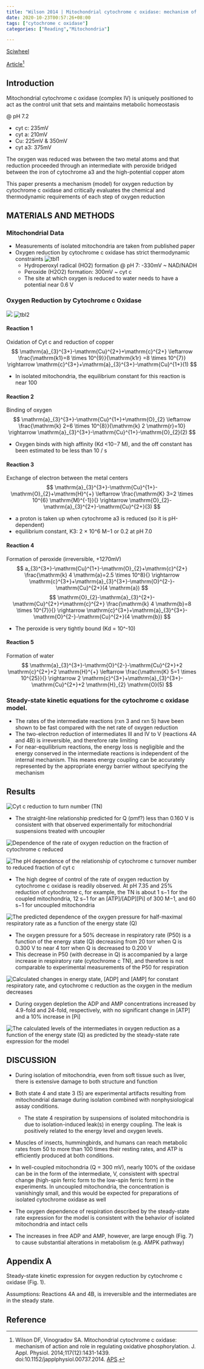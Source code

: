 ```yaml
---
title: "Wilson 2014 | Mitochondrial cytochrome c oxidase: mechanism of action and role in regulating oxidative phosphorylation"
date: 2020-10-23T00:57:26+08:00
tags: ["cytochrome c oxidase"]
categories: ["Reading","Mitochondria"]

---
```



[Sciwheel](https://sciwheel.com/work/#/items/6806138)

[Article](https://journals.physiology.org/doi/full/10.1152/japplphysiol.00737.2014)[^Wilson2014]

<!--more-->

## Introduction
Mitochondrial cytochrome c oxidase (complex IV) is uniquely positioned to act as the control unit that sets and maintains metabolic homeostasis

@ pH 7.2

* cyt c: 235mV
* cyt a: 210mV
* Cu: 225mV & 350mV
* cyt a3: 375mV

The oxygen was reduced was between the two metal atoms and that reduction proceeded through an intermediate with peroxide bridged between the iron of cytochrome a3 and the high-potential copper atom

This paper presents a mechanism (model) for oxygen reduction by cytochrome c oxidase and critically evaluates the chemical and thermodynamic requirements of each step of oxygen reduction

## MATERIALS AND METHODS
### Mitochondrial Data
* Measurements of isolated mitochondria are taken from published paper
* Oxygen reduction by cytochrome c oxidase has strict thermodynamic constraints
![tbl1](https://user-images.githubusercontent.com/40054455/86725975-bbe39580-c05c-11ea-9777-73f8d694e225.png)
    * Hydroperoxyl radical (HO2) formation @ pH 7: -330mV ~ NAD/NADH
    * Peroxide (H2O2) formation: 300mV  ~ cyt c
    * The site at which oxygen is reduced to water needs to have a potential near 0.6 V
### Oxygen Reduction by Cytochrome c Oxidase
![](https://www.physiology.org/na101/home/literatum/publisher/physio/journals/content/jappl/2014/jappl.2014.117.issue-12/japplphysiol.00737.2014/production/images/medium/zdg0231412540001.jpeg)
![tbl2](https://user-images.githubusercontent.com/40054455/86725981-bdad5900-c05c-11ea-9ea3-5b08659ddb17.png)

#### Reaction 1
Oxidation of Cyt c and reduction of copper
$$
\mathrm{a}_{3}^{3+}-\mathrm{Cu}^{2+}+\mathrm{c}^{2+} \leftarrow \frac{\mathrm{k1}=8 \times 10^{9}}{\mathrm{k1r} =8 \times 10^{7}} \rightarrow \mathrm{c}^{3+}+\mathrm{a}_{3}^{3+}-\mathrm{Cu}^{1+}(1)
$$
* In isolated mitochondria, the equilibrium constant for this reaction is near 100
#### Reaction 2
Binding of oxygen
$$
\mathrm{a}_{3}^{3+}-\mathrm{Cu}^{1+}+\mathrm{O}_{2} \leftarrow \frac{\mathrm{k} 2=6 \times 10^{8}}{\mathrm{k} 2 \mathrm{r}=10} \rightarrow \mathrm{a}_{3}^{3+}-\mathrm{Cu}^{1+}-\mathrm{O}_{2}(2)
$$
* Oxygen binds with high affinity (Kd <10−7 M), and the off constant has been estimated to be less than 10 / s

#### Reaction 3
Exchange of electron between the metal centers
$$
\mathrm{a}_{3}^{3+}-\mathrm{Cu}^{1+}-\mathrm{O}_{2}+\mathrm{H}^{+} \leftarrow \frac{\mathrm{K} 3=2 \times 10^{6} \mathrm{M}^{-1}}{} \rightarrow \mathrm{O}_{2}-\mathrm{a}_{3}^{2+}-\mathrm{Cu}^{2+}(3)
 $$
* a proton is taken up when cytochrome a3 is reduced (so it is pH-dependent)
* equilibrium constant, K3: 2 × 10^6 M−1 or 0.2 at pH 7.0

#### Reaction 4
Formation of peroxide (irreversible, +1270mV)
$$
a_{3}^{3+}-\mathrm{Cu}^{1+}-\mathrm{O}_{2}+\mathrm{c}^{2+} \frac{\mathrm{k} 4 \mathrm{a}=2.5 \times 10^8}{} \rightarrow \mathrm{c}^{3+}+\mathrm{a}_{3}^{3+}-\mathrm{O}^{2-}-\mathrm{Cu}^{2+}(4 \mathrm{a})
$$
$$
\mathrm{O}_{2}-\mathrm{a}_{3}^{2+}-\mathrm{Cu}^{2+}+\mathrm{c}^{2+} \frac{\mathrm{k} 4 \mathrm{b}=8 \times 10^{7}}{} \rightarrow \mathrm{c}^{3+}+\mathrm{a}_{3}^{3+}-\mathrm{O}^{2-}-\mathrm{Cu}^{2+}(4 \mathrm{b})
$$
* The peroxide is very tightly bound (Kd = 10^-10)

#### Reaction 5
Formation of water
$$
\mathrm{a}_{3}^{3+}-\mathrm{O}^{2-}-\mathrm{Cu}^{2+}+2 \mathrm{c}^{2+}+2 \mathrm{H}^{+} \leftarrow \frac{\mathrm{K} 5=1 \times 10^{25}}{} \rightarrow 2 \mathrm{c}^{3+}+\mathrm{a}_{3}^{3+}-\mathrm{Cu}^{2+}+2 \mathrm{H}_{2} \mathrm{O}(5)
$$

### Steady-state kinetic equations for the cytochrome c oxidase model.
* The rates of the intermediate reactions (rxn 3 and rxn 5) have been shown to be fast compared with the net rate of oxygen reduction
* The two-electron reduction of intermediates III and IV to V (reactions 4A and 4B) is irreversible, and therefore rate limiting
* For near-equilibrium reactions, the energy loss is negligible and the energy conserved in the intermediate reactions is independent of the internal mechanism. This means energy coupling can be accurately represented by the appropriate energy barrier without specifying the mechanism

## Results
![](https://www.physiology.org/na101/home/literatum/publisher/physio/journals/content/jappl/2014/jappl.2014.117.issue-12/japplphysiol.00737.2014/production/images/medium/zdg0231412540002.jpeg "Cyt c reduction to turn number (TN)")
* The straight-line relationship predicted for Q (pmf?) less than 0.160 V is consistent with that observed experimentally for mitochondrial suspensions treated with uncoupler

![](https://www.physiology.org/na101/home/literatum/publisher/physio/journals/content/jappl/2014/jappl.2014.117.issue-12/japplphysiol.00737.2014/production/images/medium/zdg0231412540003.jpeg "Dependence of the rate of oxygen reduction on the fraction of cytochrome c reduced")

![](https://www.physiology.org/na101/home/literatum/publisher/physio/journals/content/jappl/2014/jappl.2014.117.issue-12/japplphysiol.00737.2014/production/images/medium/zdg0231412540004.jpeg "The pH dependence of the relationship of cytochrome c turnover number to reduced fraction of cyt c")

* The high degree of control of the rate of oxygen reduction by cytochrome c oxidase is readily observed. At pH 7.35 and 25% reduction of cytochrome c, for example, the TN is about 1 s−1 for the coupled mitochondria, 12 s−1 for an [ATP]/[ADP][Pi] of 300 M−1, and 60 s−1 for uncoupled mitochondria


![](https://www.physiology.org/na101/home/literatum/publisher/physio/journals/content/jappl/2014/jappl.2014.117.issue-12/japplphysiol.00737.2014/production/images/medium/zdg0231412540006.jpeg "The predicted dependence of the oxygen pressure for half-maximal respiratory rate as a function of the energy state (Q)")
* The oxygen pressure for a 50% decrease in respiratory rate (P50) is a function of the energy state (Q) decreasing from 20 torr when Q is 0.300 V to near 4 torr when Q is decreased to 0.200 V
* This decrease in P50 (with decrease in Q) is accompanied by a large increase in respiratory rate (cytochrome c TN), and therefore is not comparable to experimental measurements of the P50 for respiration

![](https://www.physiology.org/na101/home/literatum/publisher/physio/journals/content/jappl/2014/jappl.2014.117.issue-12/japplphysiol.00737.2014/production/images/medium/zdg0231412540007.jpeg "Calculated changes in energy state, [ADP] and [AMP] for constant respiratory rate, and cytochrome c reduction as the oxygen in the medium decreases")
* During oxygen depletion the ADP and AMP concentrations increased by 4.9-fold and 24-fold, respectively, with no significant change in [ATP] and a 10% increase in [Pi]

![](https://www.physiology.org/na101/home/literatum/publisher/physio/journals/content/jappl/2014/jappl.2014.117.issue-12/japplphysiol.00737.2014/production/images/medium/zdg0231412540008.jpeg "The calculated levels of the intermediates in oxygen reduction as a function of the energy state (Q) as predicted by the steady-state rate expression for the model")

## DISCUSSION
* During isolation of mitochondria, even from soft tissue such as liver, there is extensive damage to both structure and function
* Both state 4 and state 3 (5) are experimental artifacts resulting from mitochondrial damage during isolation combined with nonphysiological assay conditions.
    * The state 4 respiration by suspensions of isolated mitochondria is due to isolation-induced leak(s) in energy coupling. The leak is positively related to the energy level and oxygen levels.
* Muscles of insects, hummingbirds, and humans can reach metabolic rates from 50 to more than 100 times their resting rates, and ATP is efficiently produced at both conditions.
* In well-coupled mitochondria (Q = 300 mV), nearly 100% of the oxidase can be in the form of the intermediate, V, consistent with spectral change (high-spin ferric form to the low-spin ferric form) in the experiments. In uncoupled mitochondria, the concentration is vanishingly small, and this would be expected for preparations of isolated cytochrome oxidase as well

* The oxygen dependence of respiration described by the steady-state rate expression for the model is consistent with the behavior of isolated mitochondria and intact cells

* The increases in free ADP and AMP, however, are large enough (Fig. 7) to cause substantial alterations in metabolism (e.g. AMPK pathway)

## Appendix A
Steady-state kinetic expression for oxygen reduction by cytochrome c oxidase (Fig. 1).

Assumptions: Reactions 4A and 4B, is irreversible and the intermediates are in the steady state.

## Reference
[^Wilson2014]: Wilson DF, Vinogradov SA. Mitochondrial cytochrome c oxidase: mechanism of action and role in regulating oxidative phosphorylation. J. Appl. Physiol. 2014;117(12):1431-1439. doi:10.1152/japplphysiol.00737.2014. [APS](https://www.physiology.org/doi/full/10.1152/japplphysiol.00737.2014).

